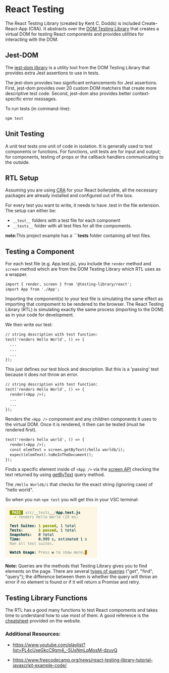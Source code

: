 # React Testing

The React Testing Library (created by Kent C. Dodds) is included Create-React-App (CRA). It abstracts over the <a href="https://testing-library.com/docs/dom-testing-library/intro">DOM Testing Library</a> that creates a virtual DOM for testing React components and provides utilities for interacting with the DOM. 

## Jest-DOM

The <a href="https://testing-library.com/docs/ecosystem-jest-dom/">jest-dom library</a>  is a utility tool from the DOM Testing Library that provides extra Jest assertions to use in tests. 

The jest-dom provides two significant enhancements for Jest assertions. First, jest-dom provides over 20 custom DOM matchers that create more descriptive test code. Second, jest-dom also provides better context-specific error messages.

To run tests (in command-line):

```
npm test
```

## Unit Testing

A unit test tests one unit of code in isolation. It is generally used to test components or functions. For functions, unit tests are for input and output; for components, testing of props or the callback handlers communicating to the outside.

## RTL Setup

Assuming you are using <a href="https://create-react-app.dev/">CRA</a> for your React boilerplate, all the necessary packages are already installed and configured out of the box.

For every test you want to write, it needs to have .test in the file extension. 
The setup can either be:

  * ```__test__``` folders with a test file for each component 
  * ```__tests__``` folder with all test files for all the compoments. 

<strong>note:</strong>This project example has a ```__tests__ folder containing all test files.

## Testing a Component

For each test file (e.g. App.test.js), you include the ```render``` method and ```screen``` method which are from the DOM Testing Library which RTL uses as a wrapper. 

```
import { render, screen } from '@testing-library/react';
import App from './App';
```

Importing the component(s) to your test file is simulating the same effect as importing that compoment to be rendered to the browser. The React Testing Library (RTL) is simulating exactly the same process (importing to the DOM) as in your code for development.

We then write our test:

```JS
// string description with test function:
test('renders Hello World', () => {
  ...
  ...
  ...
});
```

This just defines our test block and description. But this is a 'passing' test because
it does not throw an error.

```JS
// string description with test function:
test('renders Hello World', () => {
  render(<App />);
  ...
  ...
});
```

Renders the ```<App />``` compoment and any children components it uses to the virtual DOM. Once it is rendered, it then can be tested (must be rendered first).

```JS
test('renders hello world', () => {
  render(<App />);
  const elemText = screen.getByText(/hello world$/i); 
  expect(elemText).toBeInTheDocument();
});
```

Finds a specific element inside of ```<App />``` via the <a href="https://testing-library.com/docs/queries/about/#screen">screen API</a> checking the text returned by using <a href="https://testing-library.com/docs/queries/bytext/">getByText</a> query method.

The ```/Hello World$/i``` that checks for the exact string (ignoring case) of "hello world".

So when you run ```npm test``` you will get this in your VSC terminal:

![test result](images/initial_test.png)

<strong>Note:</strong> Queries are the methods that Testing Library gives you to find elements on the page. There are several <a href="https://testing-library.com/docs/queries/about/">types of queries</a> ("get", "find", "query"); the difference between them is whether the query will throw an error if no element is found or if it will return a Promise and retry. 

## Testing Library Functions

The RTL has a good many functions to test React compoments and takes time to understand how to use most of them. A good reference is the <a href="https://testing-library.com/docs/react-testing-library/cheatsheet">cheatsheet</a> provided on the website. 

### Additional Resources:

- <a href="https://www.youtube.com/playlist?list=PL4cUxeGkcC9gm4_-5UsNmLqMosM-dzuvQ">https://www.youtube.com/playlist?list=PL4cUxeGkcC9gm4_-5UsNmLqMosM-dzuvQ</a>

- <a href="https://www.freecodecamp.org/news/react-testing-library-tutorial-javascript-example-code/">https://www.freecodecamp.org/news/react-testing-library-tutorial-javascript-example-code/</a>